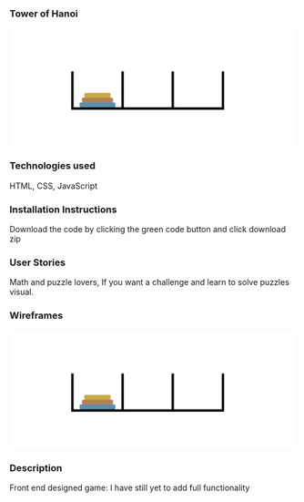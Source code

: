 ### Tower of Hanoi

![Tower of Hanoi](./tower.png)

### Technologies used

HTML, CSS, JavaScript

### Installation Instructions

Download the code by clicking the green code button and click download zip

### User Stories

Math and puzzle lovers, If you want a challenge and learn to solve puzzles visual.

### Wireframes

![Tower of Hanoi](./tower.png)

### Description

Front end designed game:
I have still yet to add full functionality
